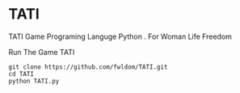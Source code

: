 # TATI
TATI Game Programing Languge Python . For Woman Life Freedom

Run The Game TATI
```
git clone https://github.com/fwldom/TATI.git
cd TATI
python TATI.py
